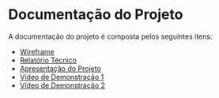 # Documentação do Projeto

A documentação do projeto é composta pelos seguintes itens: 
 - [Wireframe]()
 - [Relatório Técnico](..\docs\relatorio\RelatorioTecnico.md)
 - [Apresentação do Projeto](apresentacao\Sistem_de_locadora_de_veiculos.pdf)
 - [Vídeo de Demonstração 1](https://youtu.be/EWKhoFh9M98?si=ewM7ZLSkZtr4Dpus)
 - [Vídeo de Demonstração 2](https://youtu.be/mNItusTnbEo)

